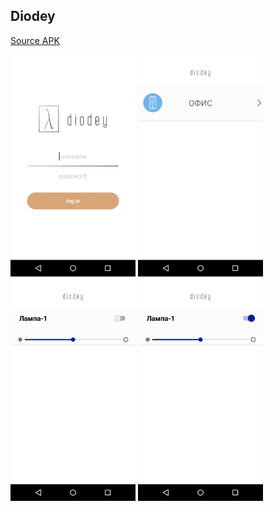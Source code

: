 ## Diodey
[Source APK](https://github.com/alikdemon1/Diodey/blob/master/diodey.apk?raw=true)
<p>
  <img src="images/1-screen.png" width="200"/>
  <img src="images/2-screen.png" width="200"/>
  <img src="images/3-screen.png" width="200"/>
  <img src="images/4-screen.png" width="200"/>
</p>
